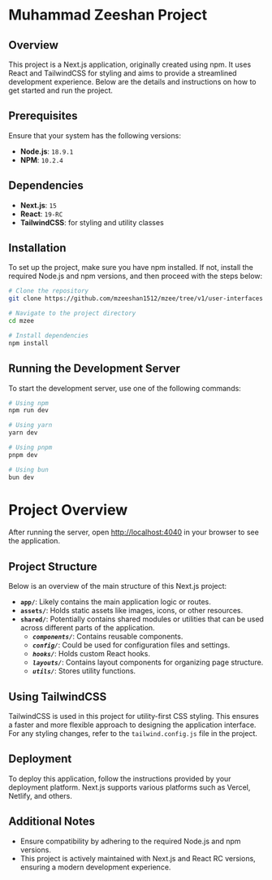 # Muhammad Zeeshan Project

## Overview

This project is a Next.js application, originally created using npm. It uses React and TailwindCSS for styling and aims to provide a streamlined development experience. Below are the details and instructions on how to get started and run the project.

## Prerequisites

Ensure that your system has the following versions:

- **Node.js**: `18.9.1`
- **NPM**: `10.2.4`

## Dependencies

- **Next.js**: `15`
- **React**: `19-RC`
- **TailwindCSS**: for styling and utility classes

## Installation

To set up the project, make sure you have npm installed. If not, install the required Node.js and npm versions, and then proceed with the steps below:

```bash
# Clone the repository
git clone https://github.com/mzeeshan1512/mzee/tree/v1/user-interfaces

# Navigate to the project directory
cd mzee

# Install dependencies
npm install
```

## Running the Development Server
To start the development server, use one of the following commands:
```bash
# Using npm
npm run dev

# Using yarn
yarn dev

# Using pnpm
pnpm dev

# Using bun
bun dev
```

# Project Overview

After running the server, open [http://localhost:4040](http://localhost:4040) in your browser to see the application.

## Project Structure

Below is an overview of the main structure of this Next.js project:

- **`app/`**: Likely contains the main application logic or routes.
- **`assets/`**: Holds static assets like images, icons, or other resources.
- **`shared/`**: Potentially contains shared modules or utilities that can be used across different parts of the application.
  - ***`components/`***: Contains reusable components.
  - ***`config/`***: Could be used for configuration files and settings.
  - ***`hooks/`***: Holds custom React hooks.
  - ***`layouts/`***: Contains layout components for organizing page structure.
  - ***`utils/`***: Stores utility functions.

## Using TailwindCSS

TailwindCSS is used in this project for utility-first CSS styling. This ensures a faster and more flexible approach to designing the application interface. For any styling changes, refer to the `tailwind.config.js` file in the project.

## Deployment

To deploy this application, follow the instructions provided by your deployment platform. Next.js supports various platforms such as Vercel, Netlify, and others.

## Additional Notes

- Ensure compatibility by adhering to the required Node.js and npm versions.
- This project is actively maintained with Next.js and React RC versions, ensuring a modern development experience.
